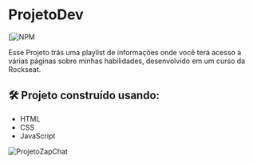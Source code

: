 # ProjetoDev
[![NPM](https://github.com/henriquearaujooficial/ZapChat/blob/main/LICENSE)

Esse Projeto trás uma playlist de informações onde você terá acesso a várias páginas sobre minhas habilidades, desenvolvido em um curso da Rockseat. 

## 🛠️ Projeto construído usando:
- HTML
- CSS
- JavaScript

![ProjetoZapChat]()
